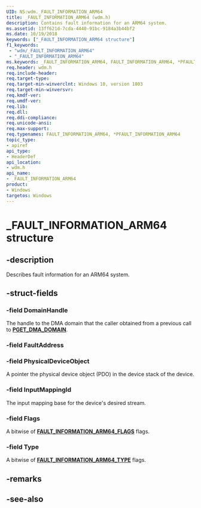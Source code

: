 ```yaml
---
UID: NS:wdm._FAULT_INFORMATION_ARM64
title: _FAULT_INFORMATION_ARM64 (wdm.h)
description: Contains fault information for an ARM64 system. 
ms.assetid: 13ff621d-7cda-4440-91bc-9184a3b44bf2
ms.date: 10/19/2018
keywords: ["_FAULT_INFORMATION_ARM64 structure"]
f1_keywords:
 - "wdm/_FAULT_INFORMATION_ARM64"
 - "_FAULT_INFORMATION_ARM64"
ms.keywords: _FAULT_INFORMATION_ARM64, FAULT_INFORMATION_ARM64, *PFAULT_INFORMATION_ARM64, 
req.header: wdm.h
req.include-header:
req.target-type:
req.target-min-winverclnt: Windows 10, version 1803
req.target-min-winversvr:
req.kmdf-ver:
req.umdf-ver:
req.lib:
req.dll:
req.ddi-compliance:
req.unicode-ansi:
req.max-support:
req.typenames: FAULT_INFORMATION_ARM64, *PFAULT_INFORMATION_ARM64
topic_type: 
- apiref
api_type: 
- HeaderDef
api_location:
- wdm.h
api_name: 
- _FAULT_INFORMATION_ARM64
product:
- Windows
targetos: Windows
---
```


# _FAULT_INFORMATION_ARM64 structure

## -description
Describes fault information for an ARM64 system.

## -struct-fields

### -field DomainHandle
The handle to the DMA domain that the caller obtained from a previous call to [**PGET_DMA_DOMAIN**](nc-wdm-pget_dma_domain.md).
 
### -field FaultAddress
 
### -field PhysicalDeviceObject
 A pointer the physical device object (PDO) in the device stack of the device.
 
### -field InputMappingId
The input mapping base for the device's desired stream.
 
### -field Flags
A bitwise of [**FAULT_INFORMATION_ARM64_FLAGS**](ns-wdm-_fault_information_arm64_flags.md) flags.
 
### -field Type
A bitwise of [**FAULT_INFORMATION_ARM64_TYPE**](ne-wdm-_fault_information_arm64_type.md) flags.

## -remarks

## -see-also

